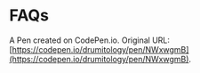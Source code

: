 # FAQs

A Pen created on CodePen.io. Original URL: [https://codepen.io/drumitology/pen/NWxwgmB](https://codepen.io/drumitology/pen/NWxwgmB).


